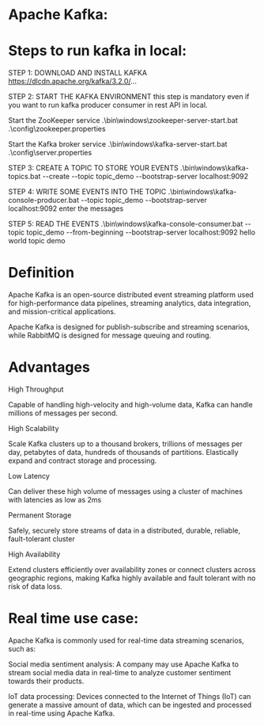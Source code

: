 # Apache Kafka:

# Steps to run kafka in local:
STEP 1: DOWNLOAD AND INSTALL KAFKA
https://dlcdn.apache.org/kafka/3.2.0/...

STEP 2: START THE KAFKA ENVIRONMENT
this step is mandatory even if you want to run kafka  producer consumer in rest API in local.

Start the ZooKeeper service
.\bin\windows\zookeeper-server-start.bat .\config\zookeeper.properties

Start the Kafka broker service
.\bin\windows\kafka-server-start.bat .\config\server.properties

STEP 3: CREATE A TOPIC TO STORE YOUR EVENTS
.\bin\windows\kafka-topics.bat --create --topic topic_demo --bootstrap-server localhost:9092

STEP 4: WRITE SOME EVENTS INTO THE TOPIC
.\bin\windows\kafka-console-producer.bat --topic topic_demo --bootstrap-server localhost:9092
enter the messages

STEP 5:  READ THE EVENTS
.\bin\windows\kafka-console-consumer.bat --topic topic_demo --from-beginning --bootstrap-server localhost:9092
hello world
topic demo

# Definition
Apache Kafka is an open-source distributed event streaming platform used for high-performance data pipelines, streaming analytics, data integration, and mission-critical applications. 

Apache Kafka is designed for publish-subscribe and streaming scenarios, 
while RabbitMQ is designed for message queuing and routing.

# Advantages
High Throughput

Capable of handling high-velocity and high-volume data, Kafka can handle millions of messages per second.

High Scalability

Scale Kafka clusters up to a thousand brokers, trillions of messages per day, petabytes of data, hundreds of thousands of partitions. Elastically expand and contract storage and processing.

Low Latency

Can deliver these high volume of messages using a cluster of machines with latencies as low as 2ms

Permanent Storage

Safely, securely store streams of data in a distributed, durable, reliable, fault-tolerant cluster

High Availability

Extend clusters efficiently over availability zones or connect clusters across geographic regions, making Kafka highly available and fault tolerant with no risk of data loss.




# Real time use case:
Apache Kafka is commonly used for real-time data streaming scenarios, such as:

Social media sentiment analysis: A company may use Apache Kafka to stream social media data in real-time 
to analyze customer sentiment towards their products.

IoT data processing: Devices connected to the Internet of Things (IoT) can generate a massive amount of data, 
which can be ingested and processed in real-time using Apache Kafka.
